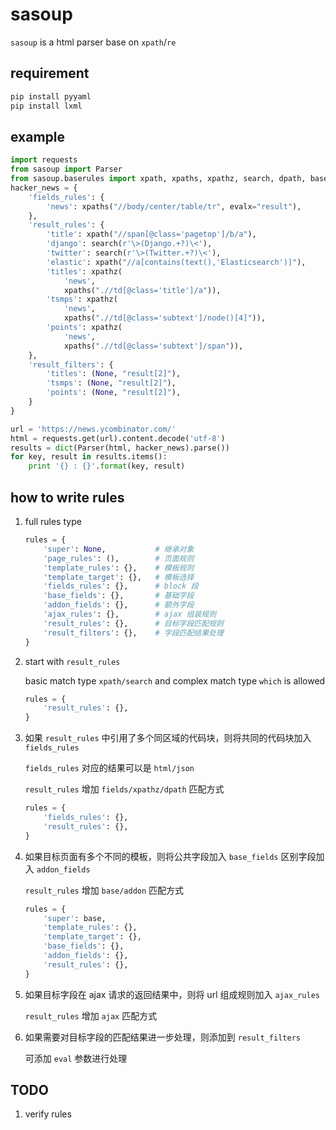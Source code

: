 # sasoup

`sasoup` is a html parser base on `xpath`/`re`

## requirement

  ```sh
  pip install pyyaml
  pip install lxml
  ```

## example

```python
import requests
from sasoup import Parser
from sasoup.baserules import xpath, xpaths, xpathz, search, dpath, base, addon, fields, which
hacker_news = {
    'fields_rules': {
        'news': xpaths("//body/center/table/tr", evalx="result"),
    },
    'result_rules': {
        'title': xpath("//span[@class='pagetop']/b/a"),
        'django': search(r'\>(Django.+?)\<'),
        'twitter': search(r'\>(Twitter.+?)\<'),
        'elastic': xpath("//a[contains(text(),'Elasticsearch')]"),
        'titles': xpathz(
            'news',
            xpaths(".//td[@class='title']/a")),
        'tsmps': xpathz(
            'news',
            xpaths(".//td[@class='subtext']/node()[4]")),
        'points': xpathz(
            'news',
            xpaths(".//td[@class='subtext']/span")),
    },
    'result_filters': {
        'titles': (None, "result[2]"),
        'tsmps': (None, "result[2]"),
        'points': (None, "result[2]"),
    }
}

url = 'https://news.ycombinator.com/'
html = requests.get(url).content.decode('utf-8')
results = dict(Parser(html, hacker_news).parse())
for key, result in results.items():
    print '{} : {}'.format(key, result)
```

## how to write rules

1. full rules type

   ```python
   rules = {
       'super': None,           # 继承对象
       'page_rules': (),        # 页面规则
       'template_rules': {},    # 模板规则
       'template_target': {},   # 模板选择
       'fields_rules': {},      # block 段
       'base_fields': {},       # 基础字段
       'addon_fields': {},      # 额外字段
       'ajax_rules': {},        # ajax 组装规则
       'result_rules': {},      # 目标字段匹配规则
       'result_filters': {},    # 字段匹配结果处理
   }
   ```
2. start with `result_rules`

   basic match type `xpath/search` and complex match type `which` is allowed

   ```python
   rules = {
       'result_rules': {},
   }
   ```

3. 如果 `result_rules` 中引用了多个同区域的代码块，则将共同的代码块加入 `fields_rules`

   `fields_rules` 对应的结果可以是 `html/json`

   `result_rules` 增加 `fields/xpathz/dpath` 匹配方式

   ```python
   rules = {
       'fields_rules': {},
       'result_rules': {},
   }
   ```
4. 如果目标页面有多个不同的模板，则将公共字段加入 `base_fields` 区别字段加入 `addon_fields`

   `result_rules` 增加 `base/addon` 匹配方式

   ```python
   rules = {
       'super': base,
       'template_rules': {},
       'template_target': {},
       'base_fields': {},
       'addon_fields': {},
       'result_rules': {},
   }
   ```
5. 如果目标字段在 ajax 请求的返回结果中，则将 url 组成规则加入 `ajax_rules`

   `result_rules` 增加 `ajax` 匹配方式
6. 如果需要对目标字段的匹配结果进一步处理，则添加到 `result_filters`

   可添加 `eval` 参数进行处理

## TODO

1. verify rules
